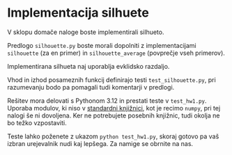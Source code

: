 Implementacija silhuete
=======================

V sklopu domače naloge boste implementirali silhueto.

Predlogo `silhouette.py` boste morali dopolniti z implementacijami `silhouette` (za en primer) in `silhouette_average` (povprečje vseh primerov).

Implementirana silhueta naj uporablja evklidsko razdaljo.

Vhod in izhod posameznih funkcij definirajo testi `test_silhouette.py`, pri razumevanju bodo pa pomagali tudi komentarji v predlogi.

Rešitev mora delovati s Pythonom 3.12 in prestati teste v `test_hw1.py`. Uporaba modulov, ki niso v [standardni knjižnici](https://docs.python.org/3/library/), kot je recimo `numpy`, pri tej nalogi še ni dovoljena. Ker ne potrebujete posebnih knjižnic, tudi okolja ne bo težko vzpostaviti.

Teste lahko poženete z ukazom `python test_hw1.py`, skoraj gotovo pa vaš izbran urejevalnik nudi kaj lepšega. Za namige se obrnite na nas.